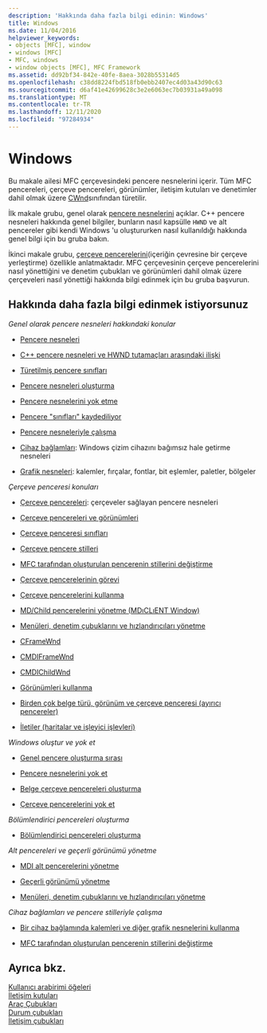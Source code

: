 ```yaml
---
description: 'Hakkında daha fazla bilgi edinin: Windows'
title: Windows
ms.date: 11/04/2016
helpviewer_keywords:
- objects [MFC], window
- windows [MFC]
- MFC, windows
- window objects [MFC], MFC Framework
ms.assetid: dd92bf34-842e-40fe-8aea-3028b55314d5
ms.openlocfilehash: c38dd8224fbd518fb0ebb2407ec4d03a43d90c63
ms.sourcegitcommit: d6af41e42699628c3e2e6063ec7b03931a49a098
ms.translationtype: MT
ms.contentlocale: tr-TR
ms.lasthandoff: 12/11/2020
ms.locfileid: "97284934"
---
```

# <a name="windows"></a>Windows

Bu makale ailesi MFC çerçevesindeki pencere nesnelerini içerir. Tüm MFC pencereleri, çerçeve pencereleri, görünümler, iletişim kutuları ve denetimler dahil olmak üzere [CWnd](../mfc/reference/cwnd-class.md)sınıfından türetilir.

İlk makale grubu, genel olarak [pencere nesnelerini](../mfc/window-objects.md) açıklar. C++ pencere nesneleri hakkında genel bilgiler, bunların nasıl kapsülle `HWND` ve alt pencereler gibi kendi Windows 'u oluştururken nasıl kullanıldığı hakkında genel bilgi için bu gruba bakın.

İkinci makale grubu, [çerçeve pencerelerini](../mfc/frame-windows.md)(içeriğin çevresine bir çerçeve yerleştirme) özellikle anlatmaktadır. MFC çerçevesinin çerçeve pencerelerini nasıl yönettiğini ve denetim çubukları ve görünümleri dahil olmak üzere çerçeveleri nasıl yönettiği hakkında bilgi edinmek için bu gruba başvurun.

## <a name="what-do-you-want-to-know-more-about"></a>Hakkında daha fazla bilgi edinmek istiyorsunuz

*Genel olarak pencere nesneleri hakkındaki konular*

- [Pencere nesneleri](../mfc/window-objects.md)

- [C++ pencere nesneleri ve HWND tutamaçları arasındaki ilişki](../mfc/relationship-between-a-cpp-window-object-and-an-hwnd.md)

- [Türetilmiş pencere sınıfları](../mfc/derived-window-classes.md)

- [Pencere nesneleri oluşturma](../mfc/creating-windows.md)

- [Pencere nesnelerini yok etme](../mfc/destroying-window-objects.md)

- [Pencere "sınıfları" kaydediliyor](../mfc/registering-window-classes.md)

- [Pencere nesneleriyle çalışma](../mfc/working-with-window-objects.md)

- [Cihaz bağlamları](../mfc/device-contexts.md): Windows çizim cihazını bağımsız hale getirme nesneleri

- [Grafik nesneleri](../mfc/graphic-objects.md): kalemler, fırçalar, fontlar, bit eşlemler, paletler, bölgeler

*Çerçeve penceresi konuları*

- [Çerçeve pencereleri](../mfc/frame-windows.md): çerçeveler sağlayan pencere nesneleri

- [Çerçeve pencereleri ve görünümleri](../mfc/frame-windows.md)

- [Çerçeve penceresi sınıfları](../mfc/frame-window-classes.md)

- [Çerçeve pencere stilleri](../mfc/frame-window-styles-cpp.md)

- [MFC tarafından oluşturulan pencerenin stillerini değiştirme](../mfc/changing-the-styles-of-a-window-created-by-mfc.md)

- [Çerçeve pencerelerinin görevi](../mfc/what-frame-windows-do.md)

- [Çerçeve pencerelerini kullanma](../mfc/using-frame-windows.md)

- [MD/Child pencerelerini yönetme (MDıCLıENT Window)](../mfc/managing-mdi-child-windows.md)

- [Menüleri, denetim çubuklarını ve hızlandırıcıları yönetme](../mfc/managing-menus-control-bars-and-accelerators.md)

- [CFrameWnd](../mfc/reference/cframewnd-class.md)

- [CMDIFrameWnd](../mfc/reference/cmdiframewnd-class.md)

- [CMDIChildWnd](../mfc/reference/cmdichildwnd-class.md)

- [Görünümleri kullanma](../mfc/using-views.md)

- [Birden çok belge türü, görünüm ve çerçeve penceresi (ayırıcı pencereler)](../mfc/multiple-document-types-views-and-frame-windows.md)

- [İletiler (haritalar ve işleyici işlevleri)](../mfc/messages.md)

*Windows oluştur ve yok et*

- [Genel pencere oluşturma sırası](../mfc/general-window-creation-sequence.md)

- [Pencere nesnelerini yok et](../mfc/destroying-window-objects.md)

- [Belge çerçeve pencereleri oluşturma](../mfc/creating-document-frame-windows.md)

- [Çerçeve pencerelerini yok et](../mfc/destroying-frame-windows.md)

*Bölümlendirici pencereleri oluşturma*

- [Bölümlendirici pencereleri oluşturma](../mfc/multiple-document-types-views-and-frame-windows.md)

*Alt pencereleri ve geçerli görünümü yönetme*

- [MDI alt pencerelerini yönetme](../mfc/managing-mdi-child-windows.md)

- [Geçerli görünümü yönetme](../mfc/managing-the-current-view.md)

- [Menüleri, denetim çubuklarını ve hızlandırıcıları yönetme](../mfc/managing-menus-control-bars-and-accelerators.md)

*Cihaz bağlamları ve pencere stilleriyle çalışma*

- [Bir cihaz bağlamında kalemleri ve diğer grafik nesnelerini kullanma](../mfc/graphic-objects.md)

- [MFC tarafından oluşturulan pencerenin stillerini değiştirme](../mfc/changing-the-styles-of-a-window-created-by-mfc.md)

## <a name="see-also"></a>Ayrıca bkz.

[Kullanıcı arabirimi öğeleri](../mfc/user-interface-elements-mfc.md)<br/>
[İletişim kutuları](../mfc/dialog-boxes.md)<br/>
[Araç Çubukları](../mfc/toolbars.md)<br/>
[Durum çubukları](../mfc/status-bars.md)<br/>
[İletişim çubukları](../mfc/dialog-bars.md)
